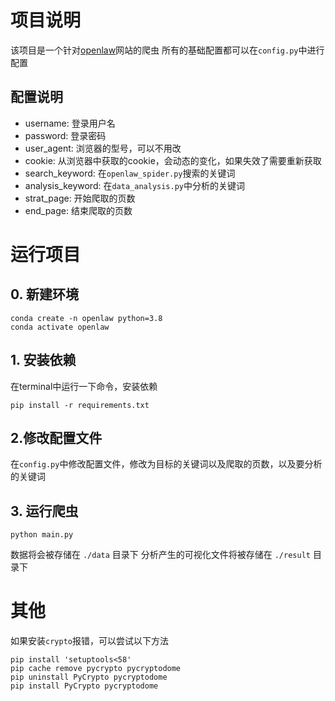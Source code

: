 # 项目说明
该项目是一个针对[openlaw](http://openlaw.cn/index.jsp)网站的爬虫
所有的基础配置都可以在`config.py`中进行配置

## 配置说明

- username: 登录用户名
- password: 登录密码
- user_agent: 浏览器的型号，可以不用改
- cookie: 从浏览器中获取的cookie，会动态的变化，如果失效了需要重新获取
- search_keyword: 在`openlaw_spider.py`搜索的关键词
- analysis_keyword: 在`data_analysis.py`中分析的关键词
- strat_page: 开始爬取的页数
- end_page: 结束爬取的页数

# 运行项目

## 0. 新建环境
```shell
conda create -n openlaw python=3.8
conda activate openlaw
```
## 1. 安装依赖
在terminal中运行一下命令，安装依赖
```shell
pip install -r requirements.txt
```
## 2.修改配置文件
在`config.py`中修改配置文件，修改为目标的关键词以及爬取的页数，以及要分析的关键词
## 3. 运行爬虫
```shell
python main.py
```

数据将会被存储在 `./data` 目录下
分析产生的可视化文件将被存储在 `./result` 目录下

# 其他

如果安装`crypto`报错，可以尝试以下方法

```shell
pip install 'setuptools<58'
pip cache remove pycrypto pycryptodome
pip uninstall PyCrypto pycryptodome
pip install PyCrypto pycryptodome
```



